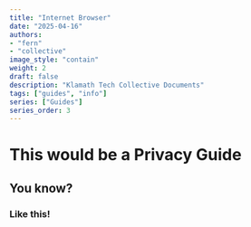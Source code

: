 ```yaml
---
title: "Internet Browser"
date: "2025-04-16"
authors:
- "fern"
- "collective"
image_style: "contain"
weight: 2
draft: false
description: "Klamath Tech Collective Documents"
tags: ["guides", "info"]
series: ["Guides"]
series_order: 3
---
```


# This would be a Privacy Guide

## You know?

### Like this!